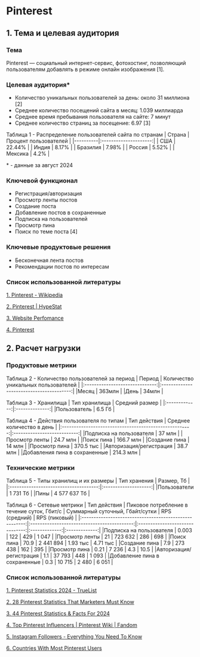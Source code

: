 # Pinterest
## 1. Тема и целевая аудитория
### Тема
Pinterest  — социальный интернет-сервис, фотохостинг, позволяющий пользователям добавлять в режиме онлайн изображения [1].
### Целевая аудитория*
- Количество уникальных пользователей за день: около 31 миллиона [2]
- Среднее количество посещений сайта в месяц: 1.039 миллиарда
- Среднее время пребывания пользователя на сайте: 7 минут
- Среднее количество страниц за посещение: 6.97 [3]

Таблица 1 - Распределение пользователей сайта по странам
| Страна   | Процент пользователей |
|----------|:---------------------:|
| США      | 22.44%                |
| Индия    | 8.17%                 |
| Бразилия | 7.98%                 |
| Россия   | 5.52%                 |
| Мексика  | 4.2%                  |

\* - данные за август 2024

### Ключевой функционал
+ Регистрация/авторизация
+ Просмотр ленты постов
+ Создание поста
+ Добавление постов в сохраненные
+ Подписка на пользователей
+ Просмотр пина
+ Поиск по теме поста [4]

### Ключевые продуктовые решения
- Бесконечная лента постов
- Рекомендации постов по интересам

### Список использованной литературы
[1. Pinterest - Wikipedia ](https://ru.wikipedia.org/wiki/Pinterest)

[2. Pinterest | HypeStat](https://hypestat.com/info/pinterest.com)

[3. Website Perfomance](https://pro.similarweb.com/#/digitalsuite/websiteanalysis/overview/website-performance/*/999/1m?webSource=Total&key=pinterest.com)

[4. Pinterest](https://ru.pinterest.com/)

## 2. Расчет нагрузки
### Продуктовые метрики
Таблица 2 - Количество пользователей за период
| Период                         | Количество уникальных пользователей      |
|:------------------------------:|:----------------------------------------:|
|Месяц                           | 363млн                                   |
|День                            | 34млн                                    |

Таблица 3 - Хранилища
| Тип хранилища | Средний размер |
|:-------------:|:--------------:|
|Пользователь   | 6.5 Гб         |

Таблица 4 - Действия пользователя по типам
| Тип действия                                           | Среднее количество в день   |
|:------------------------------------------------------:|:---------------------------:|
|Подписка на пользователя                                | 37 млн                       |
|Просмотр ленты                                          | 24.7 млн                     |
|Поиск пина                                              | 166.7 млн                    |
|Создание пина                                           | 14 млн                       |
|Просмотр пина                                           | 370.5 тыс                    |
|Авторизация/регистрация                                 | 38.7 млн                     |
|Добавления пина в сохраненные                           | 214.3 млн                    |


### Технические метрики
Таблица 5 - Типы хранилищ и их размеры
| Тип хранения                          |      Размер, Тб      |
|:-------------------------------------:|:--------------------:|
|Пользователи                           | 1 731 Тб             |
|Пины                                   | 4 577 637 Тб         |

Таблица 6 - Сетевые метрики
| Тип действия                                           | Пиковое потребление в течение суток, Гбит/с | Суммарный суточный, Гбайт/сутки | RPS (средний) | RPS (пиковый) |
|:------------------------------------------------------:|:-------------------------------------------:|:-------------------------------:|:-------------:|:-------------:|
|Подписка на пользователя                                | 0.003                                       |  122                            | 429           | 1 047         |
|Просмотр ленты                                          | 21                                          |  723 632                        | 286           | 698           |
|Поиск пина                                              | 70.9                                        |  2 441 894                      | 1.93 тыс      | 4.71 тыс      |
|Создание пина                                           | 7.9                                         |  273 438                        | 162           | 395           |
|Просмотр пина                                           | 0.21                                        |  7 236                          | 4.3           | 10.5          |
|Авторизация/регистрация                                 | 1.1                                         |  37 793                         | 448           | 1 093         |
|Добавление пина в сохраненные                           | 0.3                                         |  10 715                         | 2 480         | 6 051         |

### Список использованной литературы
[1. Pinterest Statistics 2024 - TrueList](https://truelist.co/blog/pinterest-statistics/)

[2. 28 Pinterest Statistics That Marketers Must Know](https://www.demandsage.com/pinterest-statistics/)

[3. 44 Pinterest Statistics & Facts For 2024](https://www.searchenginejournal.com/pinterest-facts/370926/)

[4. Top Pinterest Influencers | Pinterest Wiki | Fandom](https://pinyourinterest.fandom.com/wiki/Top_Pinterest_Influencers)

[5. Instagram Followers - Everything You Need To Know](https://mention.com/en/reports/instagram/followers/)

[6. Countries With Most Pinterest Users](https://worldpopulationreview.com/country-rankings/pinterest-users-by-country)
